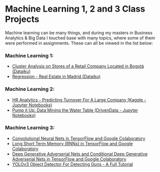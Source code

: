 # Machine Learning 1, 2 and 3 Class Projects

Machine learning can be many things, and during my masters in Business Analytics & Big Data I touched base with many topics, where some of them were performed in assignments. These can all be viewed in the list below:

### Machine Learning 1:
* [Cluster Analysis on Stores of a Retail Company Located in Bogotá (Dataiku)](https://github.com/Jonashellevang/IE_MBD_2020/tree/master/Cluster%20Analysis%20(Dataiku))
* [Regression - Real Estate in Madrid (Dataiku)](https://github.com/Jonashellevang/IE_MBD_2020/tree/master/Regression%20-%20Real%20Estate%20in%20Madrid%20(Dataiku))

### Machine Learning 2:
* [HR Analytics - Predicting Turnover For A Large Company (Kaggle - Jupyter Notebooks)](https://github.com/Jonashellevang/IE_MBD_2020/tree/master/Classification%20(sklearn%2Cmatplotlib))
* [Pump it Up: Data Mining the Water Table (DrivenData - Jupyter Notebooks)](https://github.com/Jonashellevang/IE_MBD_2020/tree/master/Classification%20(sklearn%2Cmatplotlib))


### Machine Learning 3:
* [Convolutional Neural Nets in TensorFlow and Google Colaboratory](https://github.com/Jonashellevang/IE_MBD_2020/tree/master/CNN%20(Tensorflow%2CKeras))
* [Long Short Term Memory (RNNs) in TensorFlow and Google Colaboratory](https://github.com/Jonashellevang/IE_MBD_2020/tree/master/LSTM%20(Tensorflow))
* [Deep Generative Adverserial Nets and Conditional Deep Generative Adverserial Nets in TensorFlow and Google Colaboratory](https://github.com/Jonashellevang/IE_MBD_2020/tree/master/GANs%20and%20CGANs%20(Tensorflow))
* [YOLOv3 Object Detector For Detecting Guns - A Full Tutorial](https://github.com/Jonashellevang/IE_MBD_2020/tree/master/YOLOv3%20Tutorial)
